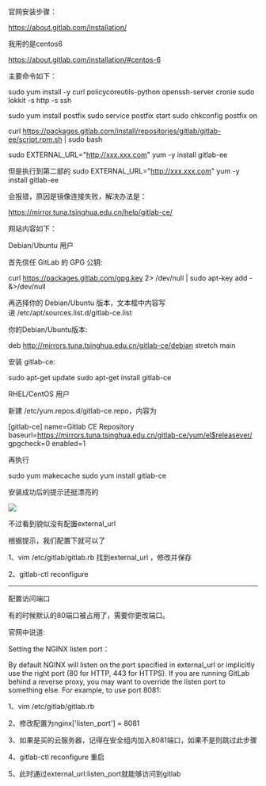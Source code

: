官网安装步骤：

https://about.gitlab.com/installation/



我用的是centos6

https://about.gitlab.com/installation/#centos-6



主要命令如下：

sudo yum install -y curl policycoreutils-python openssh-server cronie
sudo lokkit -s http -s ssh


sudo yum install postfix
sudo service postfix start
sudo chkconfig postfix on


curl https://packages.gitlab.com/install/repositories/gitlab/gitlab-ee/script.rpm.sh | sudo bash


sudo EXTERNAL_URL="http://xxx.xxx.com" yum -y install gitlab-ee






但是执行到第二部的 sudo EXTERNAL_URL="http://xxx.xxx.com" yum -y install gitlab-ee


   会报错，原因是镜像连接失败，解决办法是：

https://mirror.tuna.tsinghua.edu.cn/help/gitlab-ce/



网站内容如下：

Debian/Ubuntu 用户

首先信任 GitLab 的 GPG 公钥:

curl https://packages.gitlab.com/gpg.key 2> /dev/null | sudo apt-key add - &>/dev/null


再选择你的 Debian/Ubuntu 版本，文本框中内容写进 /etc/apt/sources.list.d/gitlab-ce.list

你的Debian/Ubuntu版本: 

deb http://mirrors.tuna.tsinghua.edu.cn/gitlab-ce/debian stretch main


安装 gitlab-ce:

sudo apt-get update
sudo apt-get install gitlab-ce


RHEL/CentOS 用户

新建 /etc/yum.repos.d/gitlab-ce.repo，内容为

[gitlab-ce]
name=Gitlab CE Repository
baseurl=https://mirrors.tuna.tsinghua.edu.cn/gitlab-ce/yum/el$releasever/
gpgcheck=0
enabled=1


再执行

sudo yum makecache
sudo yum install gitlab-ce









安装成功后的提示还挺漂亮的

![](https://gitee.com/hxc8/images7/raw/master/img/202407190756516.jpg)



不过看到貌似没有配置external_url



根据提示，我们配置下就可以了

1、vim /etc/gitlab/gitlab.rb    找到external_url ，修改并保存

2、gitlab-ctl reconfigure



---

配置访问端口

有的时候默认的80端口被占用了，需要你更改端口。

官网中说道:



Setting the NGINX listen port：

By default NGINX will listen on the port specified in external_url or implicitly use the right port (80 for HTTP, 443 for HTTPS). If you are running GitLab behind a reverse proxy, you may want to override the listen port to something else. For example, to use port 8081:



1、vim /etc/gitlab/gitlab.rb 

2、修改配置为nginx['listen_port'] = 8081   

3、如果是买的云服务器，记得在安全组内加入8081端口，如果不是则跳过此步骤

4、gitlab-ctl reconfigure  重启

5、此时通过external_url:listen_port就能够访问到gitlab



